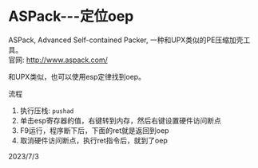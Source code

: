 # ASPack---定位oep

ASPack, Advanced Self-contained Packer, 一种和UPX类似的PE压缩加壳工具。  
官网: http://www.aspack.com/  

和UPX类似，也可以使用esp定律找到oep。  

流程  
1. 执行压栈: `pushad`  
2. 单击esp寄存器的值，右键转到内存，然后右键设置硬件访问断点  
3. F9运行，程序断下后，下面的ret就是返回到oep  
4. 取消硬件访问断点，执行ret指令后，就到了oep  


2023/7/3  
